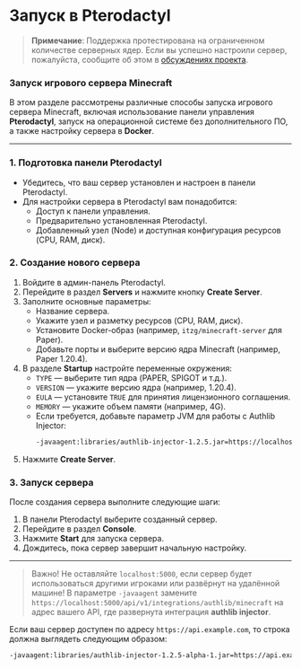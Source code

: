 # Запуск в Pterodactyl

> **Примечание**: Поддержка протестирована на ограниченном количестве серверных ядер. Если вы успешно настроили сервер,
> пожалуйста, сообщите об этом в [обсуждениях проекта](https://github.com/Gml-Launcher/Gml.Backend/discussions/80).

### Запуск игрового сервера Minecraft

В этом разделе рассмотрены различные способы запуска игрового сервера Minecraft, включая использование панели управления
**Pterodactyl**, запуск на операционной системе без дополнительного ПО, а также настройку сервера в **Docker**.

---

### 1. **Подготовка панели Pterodactyl**

- Убедитесь, что ваш сервер установлен и настроен в панели Pterodactyl.
- Для настройки сервера в Pterodactyl вам понадобится:
    - Доступ к панели управления.
    - Предварительно установленная Pterodactyl.
    - Добавленный узел (Node) и доступная конфигурация ресурсов (CPU, RAM, диск).

### 2. **Создание нового сервера**

1. Войдите в админ-панель Pterodactyl.
2. Перейдите в раздел **Servers** и нажмите кнопку **Create Server**.
3. Заполните основные параметры:
    - Название сервера.
    - Укажите узел и разметку ресурсов (CPU, RAM, диск).
    - Установите Docker-образ (например, `itzg/minecraft-server` для Paper).
    - Добавьте порты и выберите версию ядра Minecraft (например, Paper 1.20.4).
4. В разделе **Startup** настройте переменные окружения:
    - `TYPE` — выберите тип ядра (PAPER, SPIGOT и т.д.).
    - `VERSION` — укажите версию ядра (например, 1.20.4).
    - `EULA` — установите `TRUE` для принятия лицензионного соглашения.
    - `MEMORY` — укажите объем памяти (например, 4G).
    - Если требуется, добавьте параметр JVM для работы с Authlib Injector:
      ```bash
      -javaagent:libraries/authlib-injector-1.2.5.jar=https://localhost:5000/api/v1/integrations/authlib/minecraft
      ```  
5. Нажмите **Create Server**.

### 3. **Запуск сервера**

После создания сервера выполните следующие шаги:

1. В панели Pterodactyl выберите созданный сервер.
2. Перейдите в раздел **Console**.
3. Нажмите **Start** для запуска сервера.
4. Дождитесь, пока сервер завершит начальную настройку.

---


> Важно!
> Не оставляйте `localhost:5000`, если сервер будет использоваться другими игроками или развёрнут на удалённой машине!
> В параметре `-javaagent` замените `https://localhost:5000/api/v1/integrations/authlib/minecraft` на адрес вашего API,
> где развернута интеграция **authlib injector**.

Если ваш сервер доступен по адресу `https://api.example.com`, то строка должна выглядеть следующим образом:

```bash
-javaagent:libraries/authlib-injector-1.2.5-alpha-1.jar=https://api.example.com/api/v1/integrations/authlib/minecraft -Dauthlibinjector.debug
```